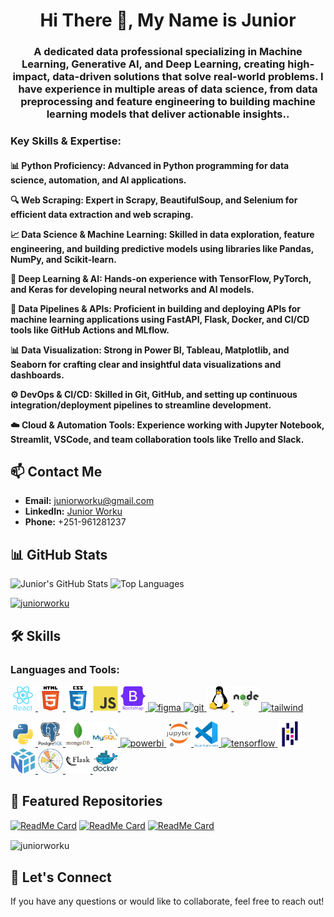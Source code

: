 <h1 align="center">Hi There 👋, My Name is Junior</h1>
<h3 align="center">A dedicated data professional specializing in Machine Learning, Generative AI, and Deep Learning, creating high-impact, data-driven solutions that solve real-world problems. I have experience in multiple areas of data science, from data preprocessing and feature engineering to building machine learning models that deliver actionable insights.. </h3>

<h3>Key Skills & Expertise:</h3>

<h4>
  
📊 Python Proficiency: Advanced in Python programming for data science, automation, and AI applications.

🔍 Web Scraping: Expert in Scrapy, BeautifulSoup, and Selenium for efficient data extraction and web scraping.

📈 Data Science & Machine Learning: Skilled in data exploration, feature engineering, and building predictive models using libraries like Pandas, NumPy, and Scikit-learn.

🤖 Deep Learning & AI: Hands-on experience with TensorFlow, PyTorch, and Keras for developing neural networks and AI models.

🚀 Data Pipelines & APIs: Proficient in building and deploying APIs for machine learning applications using FastAPI, Flask, Docker, and CI/CD tools like GitHub Actions and MLflow.

📊 Data Visualization: Strong in Power BI, Tableau, Matplotlib, and Seaborn for crafting clear and insightful data visualizations and dashboards.

⚙️ DevOps & CI/CD: Skilled in Git, GitHub, and setting up continuous integration/deployment pipelines to streamline development.

☁️ Cloud & Automation Tools: Experience working with Jupyter Notebook, Streamlit, VSCode, and team collaboration tools like Trello and Slack.
</h4>

## 📫 Contact Me
- **Email:** juniorworku@gmail.com
- **LinkedIn:** [Junior Worku](https://www.linkedin.com/in/juniorworku)
- **Phone:** +251-961281237

## 📊 GitHub Stats
![Junior's GitHub Stats](https://github-readme-stats.vercel.app/api?username=juniorworku&show_icons=true&theme=radical)
![Top Languages](https://github-readme-stats.vercel.app/api/top-langs/?username=juniorworku&layout=compact&theme=radical)

<p align="left"> <a href="https://github.com/ryo-ma/github-profile-trophy"><img src="https://github-profile-trophy.vercel.app/?username=juniorworku" alt="juniorworku" /></a> </p>

## 🛠 Skills
<h3 align="left">Languages and Tools:</h3>
<p align="left"> <a href="https://reactjs.org/" target="_blank" rel="noreferrer"> <img src="https://raw.githubusercontent.com/devicons/devicon/master/icons/react/react-original-wordmark.svg" alt="react" width="40" height="40"/> </a> <a href="https://www.w3.org/html/" target="_blank" rel="noreferrer"> <img src="https://raw.githubusercontent.com/devicons/devicon/master/icons/html5/html5-original-wordmark.svg" alt="html5" width="40" height="40"/> </a> <a href="https://www.w3schools.com/css/" target="_blank" rel="noreferrer"> <img src="https://raw.githubusercontent.com/devicons/devicon/master/icons/css3/css3-original-wordmark.svg" alt="css3" width="40" height="40"/> </a> <a href="https://developer.mozilla.org/en-US/docs/Web/JavaScript" target="_blank" rel="noreferrer"> <img src="https://raw.githubusercontent.com/devicons/devicon/master/icons/javascript/javascript-original.svg" alt="javascript" width="40" height="40"/> </a> <a href="https://getbootstrap.com" target="_blank" rel="noreferrer"> <img src="https://raw.githubusercontent.com/devicons/devicon/master/icons/bootstrap/bootstrap-plain-wordmark.svg" alt="bootstrap" width="40" height="40"/> </a> <a href="https://www.figma.com/" target="_blank" rel="noreferrer"> <img src="https://www.vectorlogo.zone/logos/figma/figma-icon.svg" alt="figma" width="40" height="40"/> </a> <a href="https://git-scm.com/" target="_blank" rel="noreferrer"> <img src="https://www.vectorlogo.zone/logos/git-scm/git-scm-icon.svg" alt="git" width="40" height="40"/> </a> <a href="https://www.linux.org/" target="_blank" rel="noreferrer"> <img src="https://raw.githubusercontent.com/devicons/devicon/master/icons/linux/linux-original.svg" alt="linux" width="40" height="40"/> </a> <a href="https://nodejs.org" target="_blank" rel="noreferrer"> <img src="https://raw.githubusercontent.com/devicons/devicon/master/icons/nodejs/nodejs-original-wordmark.svg" alt="nodejs" width="40" height="40"/> </a> <a href="https://tailwindcss.com/" target="_blank" rel="noreferrer"> <img src="https://www.vectorlogo.zone/logos/tailwindcss/tailwindcss-icon.svg" alt="tailwind" width="40" height="40"/> </a> 

<p align="left">
  <a href="https://www.python.org/" target="_blank" rel="noreferrer"> <img src="https://raw.githubusercontent.com/devicons/devicon/master/icons/python/python-original.svg" alt="python" width="40" height="40"/> </a>
  <a href="https://www.postgresql.org/" target="_blank" rel="noreferrer"> <img src="https://raw.githubusercontent.com/devicons/devicon/master/icons/postgresql/postgresql-original-wordmark.svg" alt="postgresql" width="40" height="40"/> </a>
  <a href="https://www.mongodb.com/" target="_blank" rel="noreferrer"> <img src="https://raw.githubusercontent.com/devicons/devicon/master/icons/mongodb/mongodb-original-wordmark.svg" alt="mongodb" width="40" height="40"/> </a>
  <a href="https://www.mysql.com/" target="_blank" rel="noreferrer"> <img src="https://raw.githubusercontent.com/devicons/devicon/master/icons/mysql/mysql-original-wordmark.svg" alt="mysql" width="40" height="40"/> </a>
  <a href="https://powerbi.microsoft.com/" target="_blank" rel="noreferrer"> <img src="https://www.vectorlogo.zone/logos/microsoft_powerbi/microsoft_powerbi-icon.svg" alt="powerbi" width="40" height="40"/> </a>
  <a href="https://jupyter.org/" target="_blank" rel="noreferrer"> <img src="https://raw.githubusercontent.com/devicons/devicon/master/icons/jupyter/jupyter-original-wordmark.svg" alt="jupyter" width="40" height="40"/> </a>
  <a href="https://code.visualstudio.com/" target="_blank" rel="noreferrer"> <img src="https://raw.githubusercontent.com/devicons/devicon/master/icons/vscode/vscode-original-wordmark.svg" alt="vscode" width="40" height="40"/> </a>
  <a href="https://www.tensorflow.org/" target="_blank" rel="noreferrer"> <img src="https://www.vectorlogo.zone/logos/tensorflow/tensorflow-icon.svg" alt="tensorflow" width="40" height="40"/> </a>
  <a href="https://pandas.pydata.org/" target="_blank" rel="noreferrer"> <img src="https://raw.githubusercontent.com/devicons/devicon/master/icons/pandas/pandas-original.svg" alt="pandas" width="40" height="40"/> </a>
  <a href="https://numpy.org/" target="_blank" rel="noreferrer"> <img src="https://raw.githubusercontent.com/devicons/devicon/master/icons/numpy/numpy-original.svg" alt="numpy" width="40" height="40"/> </a>
  <a href="https://matplotlib.org/" target="_blank" rel="noreferrer"> <img src="https://raw.githubusercontent.com/devicons/devicon/master/icons/matplotlib/matplotlib-original.svg" alt="matplotlib" width="40" height="40"/> </a>
  <a href="https://flask.palletsprojects.com/" target="_blank" rel="noreferrer"> <img src="https://raw.githubusercontent.com/devicons/devicon/master/icons/flask/flask-original-wordmark.svg" alt="flask" width="40" height="40"/> </a>
  <a href="https://www.docker.com/" target="_blank" rel="noreferrer"> <img src="https://raw.githubusercontent.com/devicons/devicon/master/icons/docker/docker-original-wordmark.svg" alt="docker" width="40" height="40"/> </a>
</p>

  
## 🌟 Featured Repositories
[![ReadMe Card](https://github-readme-stats.vercel.app/api/pin/?username=juniorworku&repo=credit-risk-analysis&theme=radical)](https://github.com/juniorworku/credit-risk-analysis)
[![ReadMe Card](https://github-readme-stats.vercel.app/api/pin/?username=juniorworku&repo=fraud_detection_model&theme=radical)](https://github.com/juniorworku/fraud_detection_model)
[![ReadMe Card](https://github-readme-stats.vercel.app/api/pin/?username=juniorworku&repo=store-sales-prediction&theme=radical)](https://github.com/juniorworku/store-sales-prediction)

<p><img align="center" src="https://github-readme-streak-stats.herokuapp.com/?user=juniorworku&" alt="juniorworku" /></p>

## 🤝 Let's Connect
If you have any questions or would like to collaborate, feel free to reach out!

